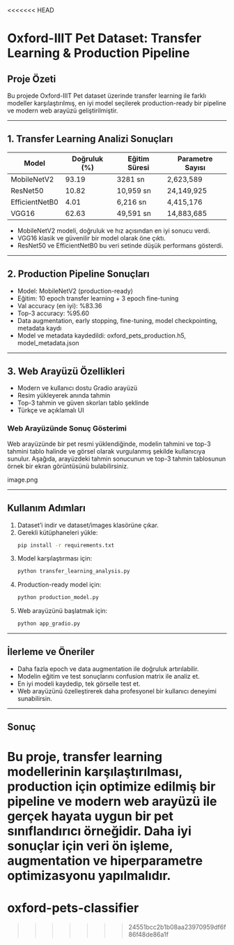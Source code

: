 <<<<<<< HEAD
# Oxford-IIIT Pet Dataset: Transfer Learning & Production Pipeline


## Proje Özeti
Bu projede Oxford-IIIT Pet dataset üzerinde transfer learning ile farklı modeller karşılaştırılmış, en iyi model seçilerek production-ready bir pipeline ve modern web arayüzü geliştirilmiştir.

---

## 1. Transfer Learning Analizi Sonuçları

| Model           | Doğruluk (%) | Eğitim Süresi | Parametre Sayısı |
|-----------------|-------------|--------------|------------------|
| MobileNetV2     | 93.19       | 3281 sn      | 2,623,589        |
| ResNet50        | 10.82       | 10,959 sn    | 24,149,925       |
| EfficientNetB0  |  4.01       | 6,216 sn     | 4,415,176        |
| VGG16           | 62.63       | 49,591 sn    | 14,883,685       |

- MobileNetV2 modeli, doğruluk ve hız açısından en iyi sonucu verdi.
- VGG16 klasik ve güvenilir bir model olarak öne çıktı.
- ResNet50 ve EfficientNetB0 bu veri setinde düşük performans gösterdi.

---

## 2. Production Pipeline Sonuçları

- Model: MobileNetV2 (production-ready)
- Eğitim: 10 epoch transfer learning + 3 epoch fine-tuning
- Val accuracy (en iyi): %83.36
- Top-3 accuracy: %95.60
- Data augmentation, early stopping, fine-tuning, model checkpointing, metadata kaydı
- Model ve metadata kaydedildi: oxford_pets_production.h5, model_metadata.json

---

## 3. Web Arayüzü Özellikleri
- Modern ve kullanıcı dostu Gradio arayüzü
- Resim yükleyerek anında tahmin
- Top-3 tahmin ve güven skorları tablo şeklinde
- Türkçe ve açıklamalı UI

### Web Arayüzünde Sonuç Gösterimi
Web arayüzünde bir pet resmi yüklendiğinde, modelin tahmini ve top-3 tahmini tablo halinde ve görsel olarak vurgulanmış şekilde kullanıcıya sunulur. 
Aşağıda, arayüzdeki tahmin sonucunun ve top-3 tahmin tablosunun örnek bir ekran görüntüsünü bulabilirsiniz.

image.png

---

## Kullanım Adımları

1. Dataset’i indir ve dataset/images klasörüne çıkar.
2. Gerekli kütüphaneleri yükle:
   ```bash
   pip install -r requirements.txt
   ```
3. Model karşılaştırması için:
   ```bash
   python transfer_learning_analysis.py
   ```
4. Production-ready model için:
   ```bash
   python production_model.py
   ```
5. Web arayüzünü başlatmak için:
   ```bash
   python app_gradio.py
   ```

---

## İlerleme ve Öneriler
- Daha fazla epoch ve data augmentation ile doğruluk artırılabilir.
- Modelin eğitim ve test sonuçlarını confusion matrix ile analiz et.
- En iyi modeli kaydedip, tek görselle test et.
- Web arayüzünü özelleştirerek daha profesyonel bir kullanıcı deneyimi sunabilirsin.

---

## Sonuç
Bu proje, transfer learning modellerinin karşılaştırılması, production için optimize edilmiş bir pipeline ve modern web arayüzü ile gerçek hayata uygun bir pet sınıflandırıcı örneğidir. Daha iyi sonuçlar için veri ön işleme, augmentation ve hiperparametre optimizasyonu yapılmalıdır. 
=======
# oxford-pets-classifier
>>>>>>> 24551bcc2b1b08aa23970959df6f86f48de86a1f
